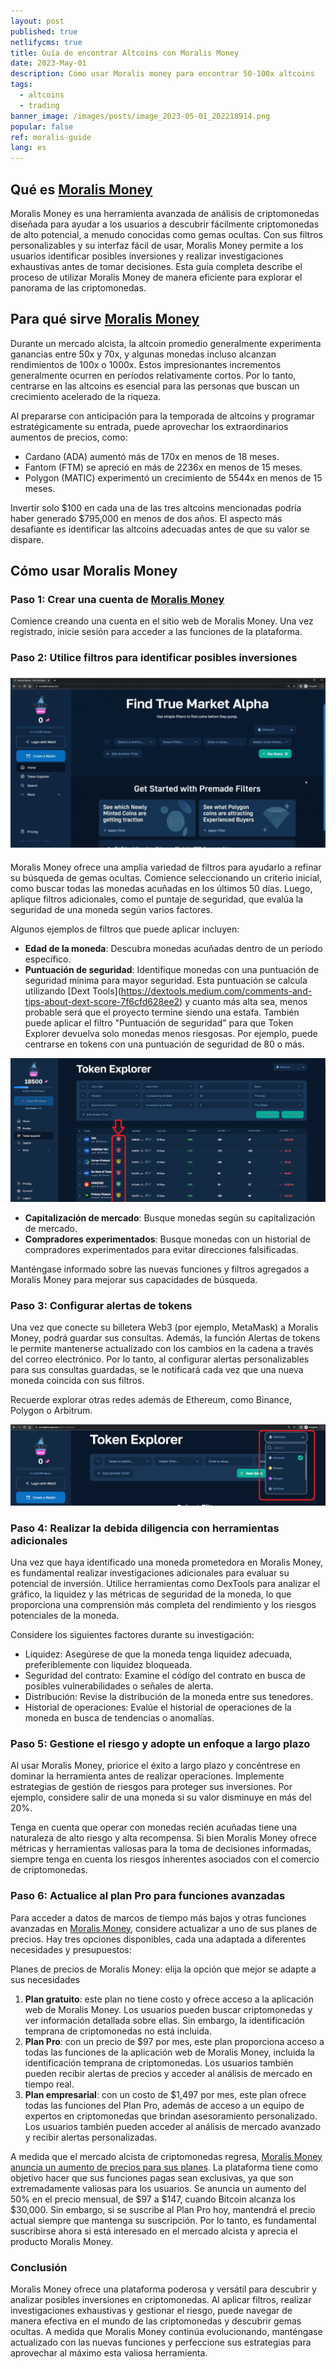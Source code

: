 ```yaml
---
layout: post
published: true
netlifycms: true
title: Guía de encontrar Altcoins con Moralis Money
date: 2023-May-01
description: Cómo usar Moralis money para encontrar 50-100x altcoins
tags:
  - altcoins
  - trading
banner_image: /images/posts/image_2023-05-01_202218914.png
popular: false
ref: moralis-guide
lang: es
---
```

## Qué es [Moralis Money](https://moralismoney.com/?ref=nzvlodi&tapid=danielcalatayud&program=moralis-money)

Moralis Money es una herramienta avanzada de análisis de criptomonedas diseñada para ayudar a los usuarios a descubrir fácilmente criptomonedas de alto potencial, a menudo conocidas como gemas ocultas. Con sus filtros personalizables y su interfaz fácil de usar, Moralis Money permite a los usuarios identificar posibles inversiones y realizar investigaciones exhaustivas antes de tomar decisiones. Esta guía completa describe el proceso de utilizar Moralis Money de manera eficiente para explorar el panorama de las criptomonedas.

## Para qué sirve [Moralis Money](https://moralismoney.com/?ref=nzvlodi&tapid=danielcalatayud&program=moralis-money)

Durante un mercado alcista, la altcoin promedio generalmente experimenta ganancias entre 50x y 70x, y algunas monedas incluso alcanzan rendimientos de 100x o 1000x. Estos impresionantes incrementos generalmente ocurren en períodos relativamente cortos. Por lo tanto, centrarse en las altcoins es esencial para las personas que buscan un crecimiento acelerado de la riqueza.

Al prepararse con anticipación para la temporada de altcoins y programar estratégicamente su entrada, puede aprovechar los extraordinarios aumentos de precios, como:

* Cardano (ADA) aumentó más de 170x en menos de 18 meses.
* Fantom (FTM) se apreció en más de 2236x en menos de 15 meses.
* Polygon (MATIC) experimentó un crecimiento de 5544x en menos de 15 meses.

Invertir solo $100 en cada una de las tres altcoins mencionadas podría haber generado $795,000 en menos de dos años. El aspecto más desafiante es identificar las altcoins adecuadas antes de que su valor se dispare.

## Cómo usar Moralis Money

### Paso 1: Crear una cuenta de [Moralis Money](https://moralismoney.com/?ref=nzvlodi&tapid=danielcalatayud&program=moralis-money)

Comience creando una cuenta en el sitio web de Moralis Money. Una vez registrado, inicie sesión para acceder a las funciones de la plataforma.

### Paso 2: Utilice filtros para identificar posibles inversiones

![Apply a pre-made filter](/images/posts/image_2023-05-01_203911485.png "Apply a pre-made filter")

Moralis Money ofrece una amplia variedad de filtros para ayudarlo a refinar su búsqueda de gemas ocultas. Comience seleccionando un criterio inicial, como buscar todas las monedas acuñadas en los últimos 50 días. Luego, aplique filtros adicionales, como el puntaje de seguridad, que evalúa la seguridad de una moneda según varios factores.

Algunos ejemplos de filtros que puede aplicar incluyen:

* **Edad de la moneda**: Descubra monedas acuñadas dentro de un período específico.
* **Puntuación de seguridad**: Identifique monedas con una puntuación de seguridad mínima para mayor seguridad. Esta puntuación se calcula utilizando \[Dext Tools]([](https://dextools.medium.com/)https://dextools.medium.com/comments-and-tips-about-dext-score-7f6cfd628ee2) y cuanto más alta sea, menos probable será que el proyecto termine siendo una estafa. También puede aplicar el filtro "Puntuación de seguridad" para que Token Explorer devuelva solo monedas menos riesgosas. Por ejemplo, puede centrarse en tokens con una puntuación de seguridad de 80 o más.

![Dext Score](/images/posts/image_2023-05-01_203840667.png "Dext Score")

* **Capitalización de mercado**: Busque monedas según su capitalización de mercado.
* **Compradores experimentados**: Busque monedas con un historial de compradores experimentados para evitar direcciones falsificadas.

Manténgase informado sobre las nuevas funciones y filtros agregados a Moralis Money para mejorar sus capacidades de búsqueda.

### Paso 3: Configurar alertas de tokens

Una vez que conecte su billetera Web3 (por ejemplo, MetaMask) a Moralis Money, podrá guardar sus consultas. Además, la función Alertas de tokens le permite mantenerse actualizado con los cambios en la cadena a través del correo electrónico. Por lo tanto, al configurar alertas personalizables para sus consultas guardadas, se le notificará cada vez que una nueva moneda coincida con sus filtros.

Recuerde explorar otras redes además de Ethereum, como Binance, Polygon o Arbitrum.

![](/images/posts/image_2023-05-01_204307345.png)

### Paso 4: Realizar la debida diligencia con herramientas adicionales

Una vez que haya identificado una moneda prometedora en Moralis Money, es fundamental realizar investigaciones adicionales para evaluar su potencial de inversión. Utilice herramientas como DexTools para analizar el gráfico, la liquidez y las métricas de seguridad de la moneda, lo que proporciona una comprensión más completa del rendimiento y los riesgos potenciales de la moneda.

Considere los siguientes factores durante su investigación:

* Liquidez: Asegúrese de que la moneda tenga liquidez adecuada, preferiblemente con liquidez bloqueada.
* Seguridad del contrato: Examine el código del contrato en busca de posibles vulnerabilidades o señales de alerta.
* Distribución: Revise la distribución de la moneda entre sus tenedores.
* Historial de operaciones: Evalúe el historial de operaciones de la moneda en busca de tendencias o anomalías.

### Paso 5: Gestione el riesgo y adopte un enfoque a largo plazo

Al usar Moralis Money, priorice el éxito a largo plazo y concéntrese en dominar la herramienta antes de realizar operaciones. Implemente estrategias de gestión de riesgos para proteger sus inversiones. Por ejemplo, considere salir de una moneda si su valor disminuye en más del 20%.

Tenga en cuenta que operar con monedas recién acuñadas tiene una naturaleza de alto riesgo y alta recompensa. Si bien Moralis Money ofrece métricas y herramientas valiosas para la toma de decisiones informadas, siempre tenga en cuenta los riesgos inherentes asociados con el comercio de criptomonedas.

### Paso 6: Actualice al plan Pro para funciones avanzadas

Para acceder a datos de marcos de tiempo más bajos y otras funciones avanzadas en [Moralis Money](https://moralismoney.com/?ref=nzvlodi&tapid=danielcalatayud&program=moralis-money), considere actualizar a uno de sus planes de precios. Hay tres opciones disponibles, cada una adaptada a diferentes necesidades y presupuestos:

Planes de precios de Moralis Money: elija la opción que mejor se adapte a sus necesidades

1. **Plan gratuito**: este plan no tiene costo y ofrece acceso a la aplicación web de Moralis Money. Los usuarios pueden buscar criptomonedas y ver información detallada sobre ellas. Sin embargo, la identificación temprana de criptomonedas no está incluida.
2. **Plan Pro**: con un precio de $97 por mes, este plan proporciona acceso a todas las funciones de la aplicación web de Moralis Money, incluida la identificación temprana de criptomonedas. Los usuarios también pueden recibir alertas de precios y acceder al análisis de mercado en tiempo real.
3. **Plan empresarial**: con un costo de $1,497 por mes, este plan ofrece todas las funciones del Plan Pro, además de acceso a un equipo de expertos en criptomonedas que brindan asesoramiento personalizado. Los usuarios también pueden acceder al análisis de mercado avanzado y recibir alertas personalizadas.

A medida que el mercado alcista de criptomonedas regresa, [Moralis Money anuncia un aumento de precios para sus planes](https://moralismoney.com/?ref=nzvlodi&tapid=danielcalatayud&program=moralis-money). La plataforma tiene como objetivo hacer que sus funciones pagas sean exclusivas, ya que son extremadamente valiosas para los usuarios. Se anuncia un aumento del 50% en el precio mensual, de $97 a $147, cuando Bitcoin alcanza los $30,000. Sin embargo, si se suscribe al Plan Pro hoy, mantendrá el precio actual siempre que mantenga su suscripción. Por lo tanto, es fundamental suscribirse ahora si está interesado en el mercado alcista y aprecia el producto Moralis Money.

### Conclusión

Moralis Money ofrece una plataforma poderosa y versátil para descubrir y analizar posibles inversiones en criptomonedas. Al aplicar filtros, realizar investigaciones exhaustivas y gestionar el riesgo, puede navegar de manera efectiva en el mundo de las criptomonedas y descubrir gemas ocultas. A medida que Moralis Money continúa evolucionando, manténgase actualizado con las nuevas funciones y perfeccione sus estrategias para aprovechar al máximo esta valiosa herramienta.